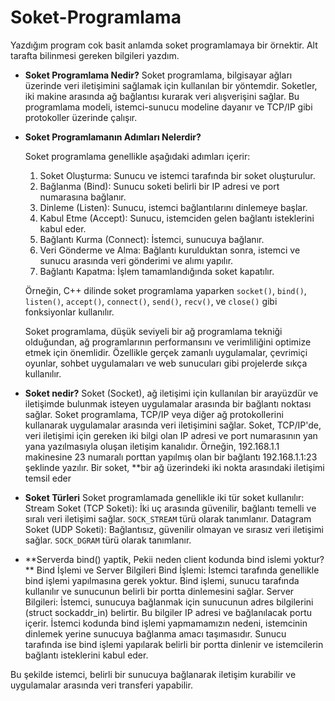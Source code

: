 # Soket-Programlama
Yazdığım program cok basit anlamda soket programlamaya bir örnektir. Alt tarafta bilinmesi gereken bilgileri yazdım. 


- **Soket Programlama Nedir?**
  Soket programlama, bilgisayar ağları üzerinde veri iletişimini sağlamak için kullanılan bir yöntemdir. Soketler, iki makine arasında ağ bağlantısı kurarak veri alışverişini sağlar. Bu programlama modeli, istemci-sunucu modeline dayanır ve TCP/IP gibi protokoller üzerinde çalışır.


- **Soket Programlamanın Adımları Nelerdir?**
    
    Soket programlama genellikle aşağıdaki adımları içerir:
    
    1. Soket Oluşturma: Sunucu ve istemci tarafında bir soket oluşturulur.
    2. Bağlanma (Bind): Sunucu soketi belirli bir IP adresi ve port numarasına bağlanır.
    3. Dinleme (Listen): Sunucu, istemci bağlantılarını dinlemeye başlar.
    4. Kabul Etme (Accept): Sunucu, istemciden gelen bağlantı isteklerini kabul eder.
    5. Bağlantı Kurma (Connect): İstemci, sunucuya bağlanır.
    6. Veri Gönderme ve Alma: Bağlantı kurulduktan sonra, istemci ve sunucu arasında veri gönderimi ve alımı yapılır.
    7. Bağlantı Kapatma: İşlem tamamlandığında soket kapatılır.
    
    Örneğin, C++ dilinde soket programlama yaparken `socket()`, `bind()`, `listen()`, `accept()`, `connect()`, `send()`, `recv()`, ve `close()` gibi fonksiyonlar kullanılır.
    
    Soket programlama, düşük seviyeli bir ağ programlama tekniği olduğundan, ağ programlarının performansını ve verimliliğini optimize etmek için önemlidir. Özellikle gerçek zamanlı uygulamalar, çevrimiçi oyunlar, sohbet uygulamaları ve web sunucuları gibi projelerde sıkça kullanılır.


- **Soket nedir?**
    Soket (Socket), ağ iletişimi için kullanılan bir arayüzdür ve iletişimde bulunmak isteyen uygulamalar arasında bir bağlantı noktası sağlar. Soket programlama, TCP/IP veya diğer ağ protokollerini kullanarak uygulamalar arasında veri iletişimini sağlar.
    Soket, TCP/IP'de, veri iletişimi için gereken iki bilgi olan IP adresi ve port numarasının yan yana yazılmasıyla oluşan iletişim kanalıdır. Örneğin, 192.168.1.1 makinesine 23 numaralı porttan yapılmış olan bir bağlantı 192.168.1.1:23 şeklinde yazılır.
    Bir soket, **bir ağ üzerindeki iki nokta arasındaki iletişimi temsil eder

- **Soket Türleri**
  Soket programlamada genellikle iki tür soket kullanılır:
  Stream Soket (TCP Soketi): İki uç arasında güvenilir, bağlantı temelli ve sıralı veri iletişimi sağlar. `SOCK_STREAM` türü olarak tanımlanır.
  Datagram Soket (UDP Soketi): Bağlantısız, güvenilir olmayan ve sırasız veri iletişimi sağlar. `SOCK_DGRAM` türü olarak tanımlanır.


- **Serverda bind() yaptik, Pekii neden client kodunda bind islemi yoktur? **
Bind İşlemi ve Server Bilgileri
Bind İşlemi: İstemci tarafında genellikle bind işlemi yapılmasına gerek yoktur. Bind işlemi, sunucu tarafında kullanılır ve sunucunun belirli bir portta dinlemesini sağlar.
Server Bilgileri: İstemci, sunucuya bağlanmak için sunucunun adres bilgilerini (struct sockaddr_in) belirtir. Bu bilgiler IP adresi ve bağlanılacak portu içerir.
İstemci kodunda bind işlemi yapmamamızın nedeni, istemcinin dinlemek yerine sunucuya bağlanma amacı taşımasıdır. Sunucu tarafında ise bind işlemi yapılarak belirli bir portta dinlenir ve istemcilerin bağlantı isteklerini kabul eder.

Bu şekilde istemci, belirli bir sunucuya bağlanarak iletişim kurabilir ve uygulamalar arasında veri transferi yapabilir.

